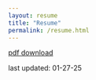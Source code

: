 ```yaml
---
layout: resume
title: "Resume"
permalink: /resume.html
---
```


[pdf download](https://drive.google.com/file/d/0B0gCZqueOMVIV1BMUnRtQXJ1RTQ/view?usp=sharing)

last updated: 01-27-25

